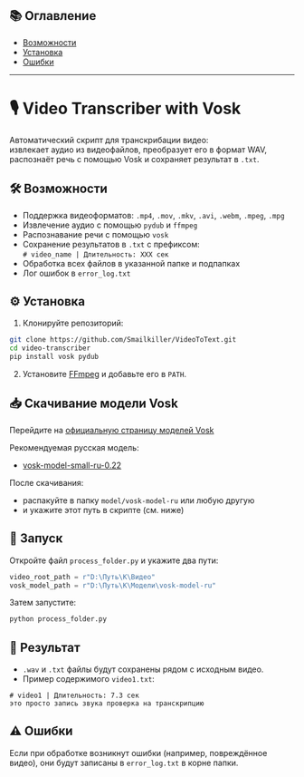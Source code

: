 
## 📚 Оглавление

- [Возможности](#️-возможности)
- [Установка](#️-установка)
- [Ошибки](#️-ошибки)

---

# 🎙️ Video Transcriber with Vosk

Автоматический скрипт для транскрибации видео:  
извлекает аудио из видеофайлов, преобразует его в формат WAV,  
распознаёт речь с помощью Vosk и сохраняет результат в `.txt`.



## 🛠️ Возможности

- Поддержка видеоформатов: `.mp4`, `.mov`, `.mkv`, `.avi`, `.webm`, `.mpeg`, `.mpg`
- Извлечение аудио с помощью `pydub` и `ffmpeg`
- Распознавание речи с помощью `vosk`
- Сохранение результатов в `.txt` с префиксом:  
  `# video_name | Длительность: XXX сек`
- Обработка всех файлов в указанной папке и подпапках
- Лог ошибок в `error_log.txt`



## ⚙️ Установка


1. Клонируйте репозиторий:

```bash
git clone https://github.com/Smailkiller/VideoToText.git
cd video-transcriber
pip install vosk pydub
```

2. Установите [FFmpeg](https://ffmpeg.org/download.html) и добавьте его в `PATH`.



## 📥 Скачивание модели Vosk

Перейдите на [официальную страницу моделей Vosk](https://alphacephei.com/vosk/models)

Рекомендуемая русская модель:
- [vosk-model-small-ru-0.22](https://alphacephei.com/vosk/models/vosk-model-small-ru-0.22.zip)

После скачивания:
- распакуйте в папку `model/vosk-model-ru` или любую другую
- и укажите этот путь в скрипте (см. ниже)



## 🚀 Запуск

Откройте файл `process_folder.py` и укажите два пути:

```python
video_root_path = r"D:\Путь\К\Видео"
vosk_model_path = r"D:\Путь\К\Модели\vosk-model-ru"
```

Затем запустите:

```bash
python process_folder.py
```



## 📂 Результат

- `.wav` и `.txt` файлы будут сохранены рядом с исходным видео.
- Пример содержимого `video1.txt`:

```
# video1 | Длительность: 7.3 сек
это просто запись звука проверка на транскрипцию
```



## ⚠️ Ошибки

Если при обработке возникнут ошибки (например, повреждённое видео), они будут записаны в `error_log.txt` в корне папки.



